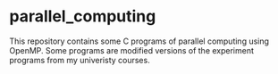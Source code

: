 # parallel_computing
This repository contains some C programs of parallel computing using OpenMP. Some programs are modified versions of the experiment programs
from my univeristy courses.
